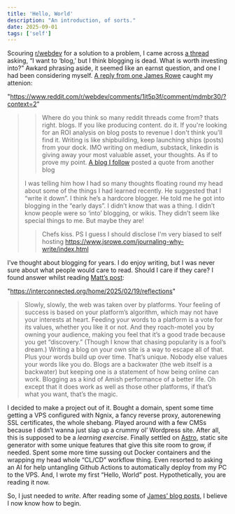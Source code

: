 ```yaml
---
title: 'Hello, World'
description: "An introduction, of sorts."
date: 2025-09-01
tags: ['self']
---
```





Scouring [r/webdev](https://www.reddit.com/r/webdev/) for a solution to a problem, I came across [a thread](https://www.reddit.com/r/webdev/comments/1it5p3f) asking, “I want to ‘blog,’ but I think blogging is dead. What is worth investing into?” Awkard phrasing aside, it seemed like an earnst question, and one I had been considering myself. [A reply from one James Rowe](https://www.reddit.com/r/webdev/comments/1it5p3f/comment/mdmbr30/?context=2) caught my attenion:

"https://www.reddit.com/r/webdev/comments/1it5p3f/comment/mdmbr30/?context=2"
>> Where do you think so many reddit threads come from? thats right. blogs.
>>If you like producing content. do it. If you're looking for an ROI analysis on blog posts to revenue I don't think you'll find it.
>>Writing is like shipbuilding, keep launching ships (posts) from your dock. IMO writing on medium, substack, linkedin is giving away your most valuable asset, your thoughts.
>>As if to prove my point. [A blog I follow](https://simonwillison.net) posted a quote from another blog
> 
> I was telling him how I had so many thoughts floating round my head about some of the things I had learned recently. He suggested that I “write it down”.
> I think he’s a hardcore blogger.
> He told me he got into blogging in the “early days”. I didn’t know that was a thing. I didn’t know people were so ‘into’ blogging, or wikis. They didn’t seem like special things to me.
> But maybe they are!
>
>> Chefs kiss.
>>PS I guess I should disclose I'm very biased to self hosting 
>>https://www.jsrowe.com/journaling-why-write/index.html


I’ve thought about blogging for years. I do enjoy writing, but I was never sure about what people would care to read. Should I care if they care? I found answer whilst reading [Matt’s post](https://interconnected.org/home/2025/02/19/reflections):

 "https://interconnected.org/home/2025/02/19/reflections"
> Slowly, slowly, the web was taken over by platforms. Your feeling of success is based on your platform’s algorithm, which may not have your interests at heart. Feeding your words to a platform is a vote for its values, whether you like it or not. And they roach-motel you by owning your audience, making you feel that it’s a good trade because you get “discovery.” (Though I know that chasing popularity is a fool’s dream.)
> Writing a blog on your own site is a way to escape all of that. Plus your words build up over time. That’s unique. Nobody else values your words like you do.
Blogs are a backwater (the web itself is a backwater) but keeping one is a statement of how being online can work. Blogging as a kind of Amish performance of a better life.
> Oh except that it does work as well as those other platforms, if that’s what you want, that’s the magic.


I decided to make a project out of it. Bought a domain, spent some time getting a VPS configured with Ngnix, a fancy reverse proxy, autorenewing SSL certificates, the whole shebang. Played around with a few CMSs because I didn’t wanna just slap up a crummy ol’ Wordpress site. After all, this is supposed to be a *learning exercise*. Finally settled on [Astro](https://astro.build/), static site generator with some unique features that give this site room to grow, if needed. Spent some more time sussing out Docker containers and the wrapping my head whole “CL/CD” workflow thing. Even resorted to asking an AI for help untangling Github Actions to automatically deploy from my PC to the VPS. And, I wrote my first “Hello, World” post. Hypothetically, you are reading it now.

So, I just needed to *write*. After reading some of [James’ blog posts](https://www.jsrowe.com/who-am-i/), I believe I now know how to begin.
